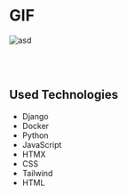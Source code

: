 # GIF

![asd](https://github.com/enesylmzx42/Django-Docker-ListApp/assets/117593621/79b61c7a-d0dc-4ffb-8603-d6d393555264)

<br>
<br>

## Used Technologies

-  Django 
-  Docker
-  Python
-  JavaScript 
-  HTMX 
-  CSS
-  Tailwind
-  HTML
